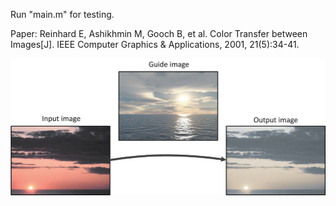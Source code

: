 Run "main.m" for testing.

Paper:
Reinhard E, Ashikhmin M, Gooch B, et al. Color Transfer between Images[J]. IEEE Computer Graphics & Applications, 2001, 21(5):34-41.

![image](https://github.com/Lilin2015/Color-Transfer-between-Images/raw/master/display/display.png)